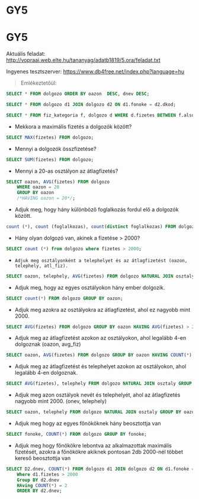 # GY5

# GY5

Aktuális feladat: 
http://vopraai.web.elte.hu/tananyag/adatb1819/5.ora/feladat.txt

Ingyenes tesztszerver:
https://www.db4free.net/index.php?language=hu


> Emlékeztetőül: 

````SQL
SELECT * FROM dolgozo ORDER BY oazon  DESC, dnev DESC;

SELECT * FROM dolgozo d1 JOIN dolgozo d2 ON d1.fonoke = d2.dkod;

SELECT * FROM fiz_kategoria f, dolgozo d WHERE d.fizetes BETWEEN f.also AND f.felso;
````

- Mekkora a maximális fizetés a dolgozók között?
````SQL
SELECT MAX(fizetes) FROM dolgozo;
````

- Mennyi a dolgozók összfizetése?
````SQL
SELECT SUM(fizetes) FROM dolgozo;
````

-  Mennyi a 20-as osztályon az átlagfizetés?
````SQL
SELECT oazon, AVG(fizetes) FROM dolgozo
    WHERE oazon = 20
    GROUP BY oazon
    /*HAVING oazon = 20*/;
````
-   Adjuk meg, hogy hány különböző foglalkozás fordul elő a dolgozók között.
````SQL
count (*), count (foglalkozas), count(distinct foglalkozas) FROM dolgozo;
````

-    Hány olyan dolgozó van, akinek a fizetése > 2000? 
````SQL
SELECT count (*) from dolgozo where fizetes > 2000;
````

-     Adjuk meg osztályonként a telephelyet és az átlagfizetést (oazon, telephely, atl_fiz).
````SQL
SELECT oazon, telephely, AVG(fizetes) FROM dolgozo NATURAL JOIN osztaly GROUP BY oazon, telephely;
````


-  Adjuk meg, hogy az egyes osztályokon hány ember dolgozik.
````SQL
SELECT count(*) FROM dolgozo GROUP BY oazon;
````
-  Adjuk meg azokra az osztályokra az átlagfizetést, ahol ez nagyobb mint 2000.
````SQL
SELECT AVG(fizetes) FROM dolgozo GROUP BY oazon HAVING AVG(fizetes) > 2000;
````

-  Adjuk meg az átlagfizetést azokon az osztályokon, ahol legalább 4-en dolgoznak (oazon, avg_fiz) 
````SQL
SELECT oazon, AVG(fizetes) FROM dolgozo GROUP BY oazon HAVING COUNT(*) >= 4;
````

-  Adjuk meg az átlagfizetést és telephelyet azokon az osztályokon, ahol legalább 4-en dolgoznak.
````SQL
SELECT AVG(fizetes), telephely FROM dolgozo NATURAL JOIN osztaly GROUP BY telephely  HAVING COUNT(*) >= 4;
````

-  Adjuk meg azon osztályok nevét és telephelyét, ahol az átlagfizetés nagyobb mint 2000. (onev, telephely)
````SQL
SELECT oazon, telephely FROM dolgozo NATURAL JOIN osztaly GROUP BY oazon, telephely HAVING AVG(fizetes)>2000;
````

-  Adjuk meg hogy az egyes főnököknek hány beosztottja van
````SQL
SELECT fonoke, COUNT(*) FROM dolgozo GROUP BY fonoke;
````
-  Adjuk meg hogy főnökökre lebontva az alkalmazottak maximális fizetését, azokra a főnökökre akiknek pontosan 2db 2000-nél többet kereső beosztottja van 
````SQL
SELECT D2.dnev, COUNT(*) FROM dolgozo d1 JOIN dolgozo d2 ON d1.fonoke = d2.dkod 
    Where d1.fizetes > 2000 
    Group BY d2.dnev 
    HAving COUNT(*) = 2 
    ORDER BY d2.dnev;
````
